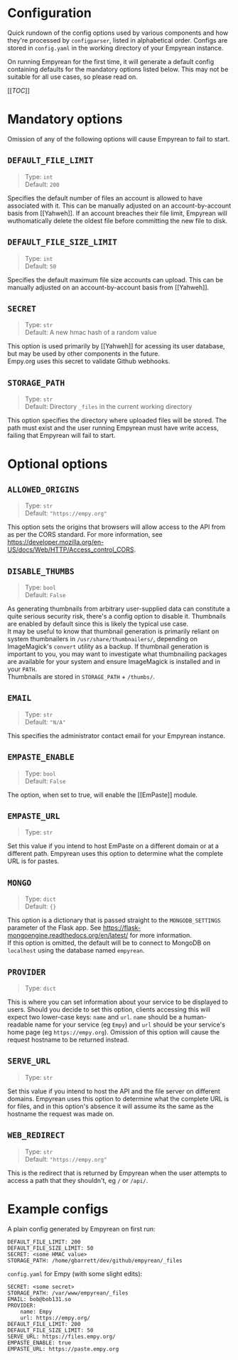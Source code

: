 # Configuration

Quick rundown of the config options used by various components and how
they're processed by `configparser`, listed in alphabetical order.
Configs are stored in `config.yaml` in the working directory of your
Empyrean instance.

On running Empyrean for the first time, it will generate a default
config containing defaults for the mandatory options listed below. This
may not be suitable for all use cases, so please read on.

[[_TOC_]]



# Mandatory options

Omission of any of the following options will cause Empyrean to fail to
start.

## `DEFAULT_FILE_LIMIT`
>Type: `int`  
>Default: `200`

Specifies the default number of files an account is allowed to have
associated with it. This can be manually adjusted on an
account-by-account basis from [[Yahweh]]. If an account breaches their
file limit, Empyrean will wuthomatically delete the oldest file before
committing the new file to disk.

## `DEFAULT_FILE_SIZE_LIMIT`
>Type: `int`  
>Default: `50`

Specifies the default maximum file size accounts can upload. This can
be manually adjusted on an account-by-account basis from [[Yahweh]].

## `SECRET`
>Type: `str`  
>Default: A new hmac hash of a random value

This option is used primarily by [[Yahweh]] for acessing its user
database, but may be used by other components in the future.  
Empy.org uses this secret to validate Github webhooks.

## `STORAGE_PATH`
>Type: `str`  
>Default: Directory `_files` in the current working directory

This option specifies the directory where uploaded files will be stored.
The path must exist and the user running Empyrean must have write access,
failing that Empyrean will fail to start.



# Optional options

## `ALLOWED_ORIGINS`
>Type: `str`  
>Default: `"https://empy.org"`

This option sets the origins that browsers will allow access to the API
from as per the CORS standard. For more information, see
https://developer.mozilla.org/en-US/docs/Web/HTTP/Access_control_CORS.

## `DISABLE_THUMBS`
>Type: `bool`  
>Default: `False`

As generating thumbnails from arbitrary user-supplied data can constitute
a quite serious security risk, there's a config option to disable it.
Thumbnails are enabled by default since this is likely the typical use
case.  
It may be useful to know that thumbnail generation is primarily reliant
on system thumbnailers in `/usr/share/thumbnailers/`, depending on
ImageMagick's `convert` utility as a backup. If thumbnail generation is
important to you, you may want to investigate what thumbnailing packages
are available for your system and ensure ImageMagick is installed and in
your `PATH`.  
Thumbnails are stored in `STORAGE_PATH` + `/thumbs/`.

## `EMAIL`
>Type: `str`  
>Default: `"N/A"`

This specifies the administrator contact email for your Empyrean instance.

## `EMPASTE_ENABLE`
>Type: `bool`  
>Default: `False`

The option, when set to true, will enable the [[EmPaste]] module.

## `EMPASTE_URL`
> Type: `str`

Set this value if you intend to host EmPaste on a different domain or at
a different path. Empyrean uses this option to determine what the complete
URL is for pastes.

## `MONGO`
>Type: `dict`  
>Default: `{}`

This option is a dictionary that is passed straight to the
`MONGODB_SETTINGS` parameter of the Flask app. See
https://flask-mongoengine.readthedocs.org/en/latest/ for more
information.  
If this option is omitted, the default will be to connect to MongoDB
on `localhost` using the database named `empyrean`.

## `PROVIDER`
>Type: `dict`

This is where you can set information about your service to be displayed
to users. Should you decide to set this option, clients accessing this
will expect two lower-case keys: `name` and `url`. `name` should
be a human-readable name for your service (eg `Empy`) and `url` should
be your service's home page (eg `https://empy.org`). Omission of this
option will cause the request hostname to be returned instead.

## `SERVE_URL`
>Type: `str`

Set this value if you intend to host the API and the file server on
different domains. Empyrean uses this option to determine what the
complete URL is for files, and in this option's absence it will assume
its the same as the hostname the request was made on.

## `WEB_REDIRECT`
>Type: `str`  
>Default: `"https://empy.org"`

This is the redirect that is returned by Empyrean when the user attempts
to access a path that they shouldn't, eg `/` or `/api/`.



# Example configs

A plain config generated by Empyrean on first run:

~~~
DEFAULT_FILE_LIMIT: 200
DEFAULT_FILE_SIZE_LIMIT: 50
SECRET: <some HMAC value>
STORAGE_PATH: /home/gbarrett/dev/github/empyrean/_files
~~~

`config.yaml` for Empy (with some slight edits):

~~~
SECRET: <some secret>
STORAGE_PATH: /var/www/empyrean/_files
EMAIL: bob@bob131.so
PROVIDER:
    name: Empy
    url: https://empy.org/
DEFAULT_FILE_LIMIT: 200
DEFAULT_FILE_SIZE_LIMIT: 50
SERVE_URL: https://files.empy.org/
EMPASTE_ENABLE: true
EMPASTE_URL: https://paste.empy.org
~~~

